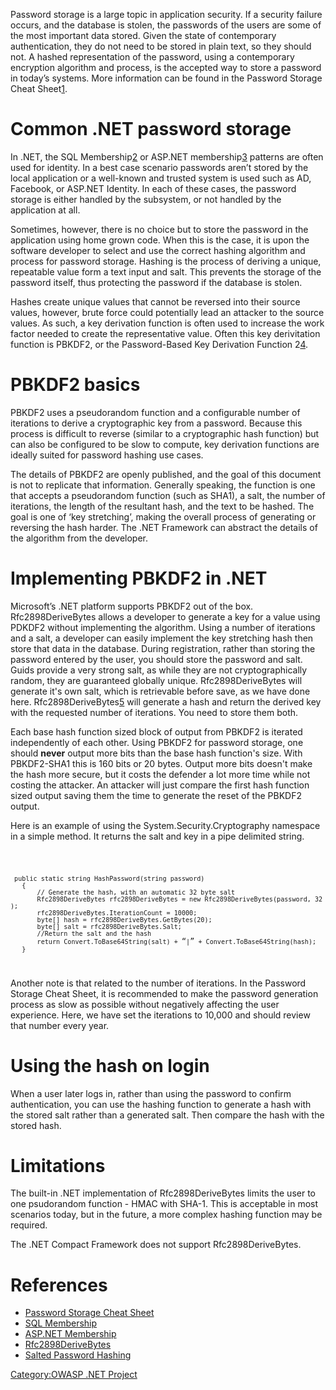 Password storage is a large topic in application security. If a security failure occurs, and the database is stolen, the passwords of the users are some of the most important data stored. Given the state of contemporary authentication, they do not need to be stored in plain text, so they should not. A hashed representation of the password, using a contemporary encryption algorithm and process, is the accepted way to store a password in today’s systems. More information can be found in the Password Storage Cheat Sheet[1](https://www.owasp.org/index.php/Password_Storage_Cheat_Sheet).

Common .NET password storage
============================

In .NET, the SQL Membership[2](http://msdn.microsoft.com/en-us/library/6e9y4s5t(v=vs.100).aspx) or ASP.NET membership[3](http://msdn.microsoft.com/en-us/library/ms731049(v=vs.110).aspx) patterns are often used for identity. In a best case scenario passwords aren’t stored by the local application or a well-known and trusted system is used such as AD, Facebook, or ASP.NET Identity. In each of these cases, the password storage is either handled by the subsystem, or not handled by the application at all.

Sometimes, however, there is no choice but to store the password in the application using home grown code. When this is the case, it is upon the software developer to select and use the correct hashing algorithm and process for password storage. Hashing is the process of deriving a unique, repeatable value form a text input and salt. This prevents the storage of the password itself, thus protecting the password if the database is stolen.

Hashes create unique values that cannot be reversed into their source values, however, brute force could potentially lead an attacker to the source values. As such, a key derivation function is often used to increase the work factor needed to create the representative value. Often this key derivitation function is PBKDF2, or the Password-Based Key Derivation Function 2[4](http://en.wikipedia.org/wiki/PBKDF2).

PBKDF2 basics
=============

PBKDF2 uses a pseudorandom function and a configurable number of iterations to derive a cryptographic key from a password. Because this process is difficult to reverse (similar to a cryptographic hash function) but can also be configured to be slow to compute, key derivation functions are ideally suited for password hashing use cases.

The details of PBKDF2 are openly published, and the goal of this document is not to replicate that information. Generally speaking, the function is one that accepts a pseudorandom function (such as SHA1), a salt, the number of iterations, the length of the resultant hash, and the text to be hashed. The goal is one of ‘key stretching’, making the overall process of generating or reversing the hash harder. The .NET Framework can abstract the details of the algorithm from the developer.

Implementing PBKDF2 in .NET
===========================

Microsoft’s .NET platform supports PBKDF2 out of the box. Rfc2898DeriveBytes allows a developer to generate a key for a value using PDKDF2 without implementing the algorithm. Using a number of iterations and a salt, a developer can easily implement the key stretching hash then store that data in the database. During registration, rather than storing the password entered by the user, you should store the password and salt. Guids provide a very strong salt, as while they are not cryptographically random, they are guaranteed globally unique. Rfc2898DeriveBytes will generate it's own salt, which is retrievable before save, as we have done here. Rfc2898DeriveBytes[5](http://msdn.microsoft.com/en-us/library/system.security.cryptography.rfc2898derivebytes(v=vs.110).aspx) will generate a hash and return the derived key with the requested number of iterations. You need to store them both.

Each base hash function sized block of output from PBKDF2 is iterated independently of each other. Using PBKDF2 for password storage, one should **never** output more bits than the base hash function's size. With PBKDF2-SHA1 this is 160 bits or 20 bytes. Output more bits doesn't make the hash more secure, but it costs the defender a lot more time while not costing the attacker. An attacker will just compare the first hash function sized output saving them the time to generate the reset of the PBKDF2 output.

Here is an example of using the System.Security.Cryptography namespace in a simple method. It returns the salt and key in a pipe delimited string.

<code>

` public static string HashPassword(string password)`
`   {`
`       // Generate the hash, with an automatic 32 byte salt`
`       Rfc2898DeriveBytes rfc2898DeriveBytes = new Rfc2898DeriveBytes(password, 32);`
`       rfc2898DeriveBytes.IterationCount = 10000;`
`       byte[] hash = rfc2898DeriveBytes.GetBytes(20);`
`       byte[] salt = rfc2898DeriveBytes.Salt;`
`       //Return the salt and the hash`
`       return Convert.ToBase64String(salt) + `“`|`”` + Convert.ToBase64String(hash);`
`   }`

</code>

Another note is that related to the number of iterations. In the Password Storage Cheat Sheet, it is recommended to make the password generation process as slow as possible without negatively affecting the user experience. Here, we have set the iterations to 10,000 and should review that number every year.

Using the hash on login
=======================

When a user later logs in, rather than using the password to confirm authentication, you can use the hashing function to generate a hash with the stored salt rather than a generated salt. Then compare the hash with the stored hash.

Limitations
===========

The built-in .NET implementation of Rfc2898DeriveBytes limits the user to one psudorandom function - HMAC with SHA-1. This is acceptable in most scenarios today, but in the future, a more complex hashing function may be required.

The .NET Compact Framework does not support Rfc2898DeriveBytes.

References
==========

-   [Password Storage Cheat Sheet](https://www.owasp.org/index.php/Password_Storage_Cheat_Sheet)
-   [SQL Membership](http://msdn.microsoft.com/en-us/library/6e9y4s5t(v=vs.100).aspx)
-   [ASP.NET Membership](http://msdn.microsoft.com/en-us/library/ms731049(v=vs.110).aspx)
-   [Rfc2898DeriveBytes](http://msdn.microsoft.com/en-us/library/system.security.cryptography.rfc2898derivebytes(v=vs.110).aspx)
-   [Salted Password Hashing](https://crackstation.net/hashing-security.htm)

[Category:OWASP .NET Project](Category:OWASP_.NET_Project "wikilink")
